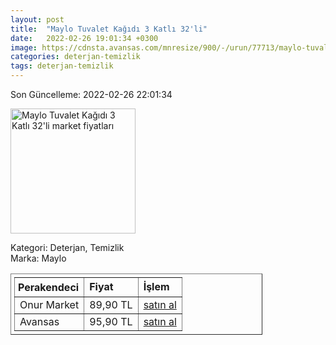 ```yaml
---
layout: post
title:  "Maylo Tuvalet Kağıdı 3 Katlı 32'li"
date:   2022-02-26 19:01:34 +0300
image: https://cdnsta.avansas.com/mnresize/900/-/urun/77713/maylo-tuvalet-kagidi-3-katli-32li-zoom-1.jpg
categories: deterjan-temizlik
tags: deterjan-temizlik
---
```


Son Güncelleme: 2022-02-26 22:01:34

<img src="https://cdnsta.avansas.com/mnresize/900/-/urun/77713/maylo-tuvalet-kagidi-3-katli-32li-zoom-1.jpg" width="200" alt="Maylo Tuvalet Kağıdı 3 Katlı 32'li market fiyatları" />

Kategori: Deterjan, Temizlik
<br />
Marka: Maylo

<table border="1" style="padding: 5px;width:80%;">
  <tr>
    <td style="padding: 5px;"><strong>Perakendeci</strong></td>
    <td><strong>Fiyat</strong></td>
    <td><strong>İşlem</strong></td>
  </tr>
  <tr>
              <td>Onur Market</td>
              <td>89,90 TL</td>
              <td><a target="_blank" href="https://www.onurmarket.com/product/maylo-3-katli-tuvalet-kagidi-32-li/77684869-851c-4161-8830-72ae8e57f85f">satın al</a></td>
            </tr><tr>
              <td>Avansas</td>
              <td>95,90 TL</td>
              <td><a target="_blank" href="https://www.avansas.com/maylo-tuvalet-kagidi-3-katli-32-li-paket-p-77713">satın al</a></td>
            </tr>
</table>
